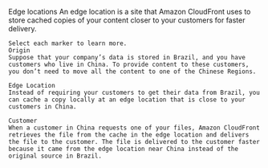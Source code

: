Edge locations
An edge location is a site that Amazon CloudFront uses to store cached copies of your content closer to your customers for faster delivery.

    Select each marker to learn more.
    Origin
    Suppose that your company’s data is stored in Brazil, and you have customers who live in China. To provide content to these customers, you don’t need to move all the content to one of the Chinese Regions.

    Edge Location
    Instead of requiring your customers to get their data from Brazil, you can cache a copy locally at an edge location that is close to your customers in China. 

    Customer
    When a customer in China requests one of your files, Amazon CloudFront retrieves the file from the cache in the edge location and delivers the file to the customer. The file is delivered to the customer faster because it came from the edge location near China instead of the original source in Brazil.
    
    
    
